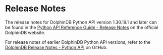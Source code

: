 # Release Notes

The release notes for DolphinDB Python API version 1.30.19.1 and later can be found in the [Python API Reference Guide - Release Notes](https://docs.dolphindb.cn/en/pydoc/release_notes_landingpage.html) on the official DolphinDB website.

For release notes of earlier DolphinDB Python API versions, refer to the [DolphinDB Release Notes - Python API](https://github.com/dolphindb/release/blob/master/1.30/README.md#python) on GitHub.
